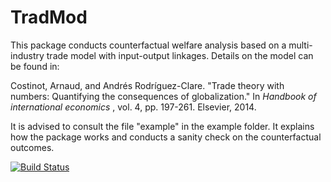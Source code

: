 # TradMod

This package conducts counterfactual welfare analysis based on a multi-industry trade model with input-output linkages. Details on the model can be found in:

Costinot, Arnaud, and Andrés Rodríguez-Clare. "Trade theory with numbers: Quantifying the consequences of globalization." In *Handbook of international economics* , vol. 4, pp. 197-261. Elsevier, 2014.

It is advised to consult the file "example" in the example folder. It explains how the package works and conducts a sanity check on the counterfactual outcomes.

[![Build Status](https://github.com/nicolaswess/TradMod.jl/actions/workflows/CI.yml/badge.svg?branch=main)](https://github.com/nicolaswess/TradMod.jl/actions/workflows/CI.yml?query=branch%3Amain)
